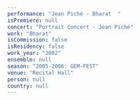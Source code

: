 ```yaml
---
performance: "Jean Piché - Bharat  "
isPremiere: null
concert: "Portrait Concert - Jean Piché"
work: "Bharat"
isCommission: false
isResidency: false
work_year: "2002"
ensemble: null
season: "2005-2006: GEM-FEST"
venue: "Recital Hall"
person: null
country: null
---
```


